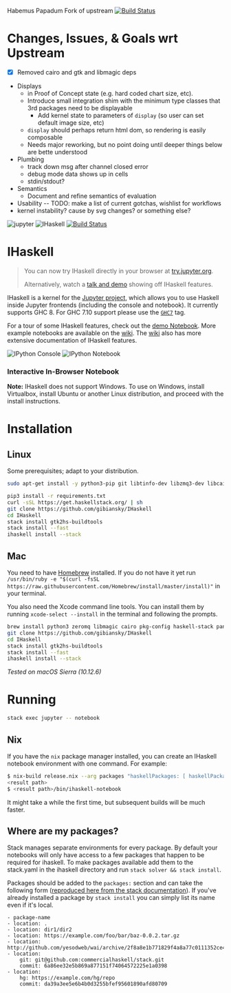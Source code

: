 Habemus Papadum Fork of upstream
[![Build Status](https://travis-ci.org/habemus-papadum/stack-notebook.svg?branch=master)](https://travis-ci.org/habemus-papadum/stack-notebook)

# Changes, Issues, & Goals wrt Upstream 
* [x] Removed cairo and gtk and libmagic deps
* Displays
   * in Proof of Concept state (e.g. hard coded chart size, etc).
   * Introduce small integration shim with the minimum type classes that 3rd packages
     need to be displayable
     * Add kernel state to parameters of `display` (so user can set default image size, etc)
   * `display` should perhaps return html dom, so rendering is easily composable
   * Needs major reworking, but no point doing until deeper things below are bette understood
* Plumbing
  * track down msg after channel closed error
  * debug mode data shows up in cells
  * stdin/stdout?
* Semantics
   * Document and refine semantics of evaluation
* Usability -- TODO: make a list of current gotchas, wishlist for workflows         
* kernel instability? cause by svg changes? or something else?     


![jupyter](https://i.imgur.com/S16l2Hw.png) ![IHaskell](https://i.imgur.com/qhXXFbA.png) [![Build Status](https://travis-ci.org/gibiansky/IHaskell.svg?branch=master)](https://travis-ci.org/gibiansky/IHaskell)

# IHaskell

> You can now try IHaskell directly in your browser at [try.jupyter.org](https://try.jupyter.org).
>
> Alternatively, watch a [talk and demo](http://begriffs.com/posts/2016-01-20-ihaskell-notebook.html) showing off IHaskell features.

IHaskell is a kernel for the [Jupyter project](http://ipython.org), which allows you to use Haskell inside Jupyter frontends (including the console and notebook). It currently supports GHC 8. For GHC 7.10 support please use the [`GHC7`](https://github.com/gibiansky/IHaskell/releases/tag/GHC7) tag.

For a tour of some IHaskell features, check out the [demo Notebook](http://nbviewer.ipython.org/github/gibiansky/IHaskell/blob/master/notebooks/IHaskell.ipynb). More example notebooks are available on the [wiki](https://github.com/gibiansky/IHaskell/wiki).
The [wiki](https://github.com/gibiansky/IHaskell/wiki) also has more extensive documentation of IHaskell features.

![IPython Console](https://raw.github.com/gibiansky/IHaskell/master/images/ihaskell-console.png)
![IPython Notebook](https://raw.github.com/gibiansky/IHaskell/master/images/ihaskell-notebook.png)

### Interactive In-Browser Notebook


**Note:** IHaskell does not support Windows. To use on Windows, install
Virtualbox, install Ubuntu or another Linux distribution, and proceed with the
install instructions.

# Installation

## Linux

Some prerequisites; adapt to your distribution.

```bash
sudo apt-get install -y python3-pip git libtinfo-dev libzmq3-dev libcairo2-dev libpango1.0-dev libmagic-dev libblas-dev liblapack-dev
```

```bash
pip3 install -r requirements.txt
curl -sSL https://get.haskellstack.org/ | sh
git clone https://github.com/gibiansky/IHaskell
cd IHaskell
stack install gtk2hs-buildtools
stack install --fast
ihaskell install --stack
```

## Mac

You need to have [Homebrew](https://brew.sh) installed. 
If you do not have it yet run `/usr/bin/ruby -e "$(curl -fsSL https://raw.githubusercontent.com/Homebrew/install/master/install)"` in your terminal.

You also need the Xcode command line tools.
You can install them by running `xcode-select --install` in the terminal and following the prompts.

```bash
brew install python3 zeromq libmagic cairo pkg-config haskell-stack pango
git clone https://github.com/gibiansky/IHaskell
cd IHaskell
stack install gtk2hs-buildtools
stack install --fast
ihaskell install --stack
```

_Tested on macOS Sierra (10.12.6)_

# Running

```bash
stack exec jupyter -- notebook
```

## Nix

If you have the `nix` package manager installed, you can create an IHaskell
notebook environment with one command. For example:

```bash
$ nix-build release.nix --arg packages "haskellPackages: [ haskellPackages.lens ]"
<result path>
$ <result path>/bin/ihaskell-notebook
```

It might take a while the first time, but subsequent builds will be much faster.

## Where are my packages?

Stack manages separate environments for every package. By default your notebooks
will only have access to a few packages that happen to be required for
ihaskell. To make packages available add them to the stack.yaml in the ihaskell
directory and run `stack solver && stack install`.

Packages should be added to the `packages:` section and can take the following
form
([reproduced here from the stack documentation](https://github.com/commercialhaskell/stack/blob/master/doc/yaml_configuration.md#packages)). If
you've already installed a package by `stack install` you can simply list its
name even if it's local.

```
- package-name
- location: .
- location: dir1/dir2
- location: https://example.com/foo/bar/baz-0.0.2.tar.gz
- location: http://github.com/yesodweb/wai/archive/2f8a8e1b771829f4a8a77c0111352ce45a14c30f.zip
- location:
    git: git@github.com:commercialhaskell/stack.git
    commit: 6a86ee32e5b869a877151f74064572225e1a0398
- location:
    hg: https://example.com/hg/repo
    commit: da39a3ee5e6b4b0d3255bfef95601890afd80709
```
